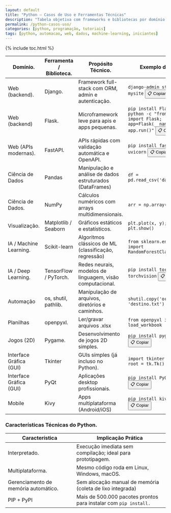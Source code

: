 ```yaml
---
layout: default
title: "Python – Casos de Uso e Ferramentas Técnicas"
description: "Tabela objetiva com frameworks e bibliotecas por domínio: web, dados, IA, automação, jogos, GUI e mobile — sem fluff, só referência técnica."
permalink: /python-casos-uso/
categories: [python, programação, tutoriais]
tags: [python, automacao, web, dados, machine-learning, iniciantes]
---
```




{% include toc.html %}







<section class="post-content">
  <table class="evergreen-table">
  <thead>
    <tr>
      <th>Domínio.</th>
      <th>Ferramenta / Biblioteca.</th>
      <th>Propósito Técnico.</th>
      <th>Exemplo de Uso.</th>
    </tr>
  </thead>
  <tbody>
    <tr>
      <td data-label="Domínio">Web (backend).</td>
      <td data-label="Ferramenta / Biblioteca">Django.</td>
      <td data-label="Propósito Técnico">Framework full-stack com ORM, admin e autenticação.</td>
      <td data-label="Exemplo de Uso">
        <code>django-admin startproject mysite</code>
        <button class="copy-btn" data-command="django-admin startproject mysite">📋 Copiar</button>
      </td>
    </tr>
    <tr>
      <td data-label="Domínio">Web (backend)</td>
      <td data-label="Ferramenta / Biblioteca">Flask.</td>
      <td data-label="Propósito Técnico">Microframework leve para apis e apps pequenas.</td>
      <td data-label="Exemplo de Uso">
        <code>pip install Flask && python -c "from flask import Flask; app=Flask(__name__); app.run()"</code>
        <button class="copy-btn" data-command="pip install Flask && python -c &quot;from flask import Flask; app=Flask(__name__); app.run()&quot;">📋 Copiar</button>
      </td>
    </tr>
    <tr>
      <td data-label="Domínio">Web (APIs modernas).</td>
      <td data-label="Ferramenta / Biblioteca">FastAPI.</td>
      <td data-label="Propósito Técnico">APIs rápidas com validação automática e OpenAPI.</td>
      <td data-label="Exemplo de Uso">
        <code>pip install fastapi uvicorn</code>
        <button class="copy-btn" data-command="pip install fastapi uvicorn">📋 Copiar</button>
      </td>
    </tr>
    <tr>
      <td data-label="Domínio">Ciência de Dados</td>
      <td data-label="Ferramenta / Biblioteca">Pandas</td>
      <td data-label="Propósito Técnico">Manipulação e análise de dados estruturados (DataFrames)</td>
      <td data-label="Exemplo de Uso">
        <code>df = pd.read_csv('dados.csv')</code>
      </td>
    </tr>
    <tr>
      <td data-label="Domínio">Ciência de Dados.</td>
      <td data-label="Ferramenta / Biblioteca">NumPy</td>
      <td data-label="Propósito Técnico">Cálculos numéricos com arrays multidimensionais.</td>
      <td data-label="Exemplo de Uso">
        <code>arr = np.array([1, 2, 3])</code>
      </td>
    </tr>
    <tr>
      <td data-label="Domínio">Visualização.</td>
      <td data-label="Ferramenta / Biblioteca">Matplotlib / Seaborn</td>
      <td data-label="Propósito Técnico">Gráficos estáticos e estatísticos.</td>
      <td data-label="Exemplo de Uso">
        <code>plt.plot(x, y); plt.show()</code>
      </td>
    </tr>
    <tr>
      <td data-label="Domínio">IA / Machine Learning.</td>
      <td data-label="Ferramenta / Biblioteca">Scikit-learn</td>
      <td data-label="Propósito Técnico">Algoritmos clássicos de ML (classificação, regressão)</td>
      <td data-label="Exemplo de Uso">
        <code>from sklearn.ensemble import RandomForestClassifier</code>
      </td>
    </tr>
    <tr>
      <td data-label="Domínio">IA / Deep Learning.</td>
      <td data-label="Ferramenta / Biblioteca">TensorFlow / PyTorch.</td>
      <td data-label="Propósito Técnico">Redes neurais, modelos de linguagem, visão computacional.</td>
      <td data-label="Exemplo de Uso">
        <code>pip install torch torchvision</code>
        <button class="copy-btn" data-command="pip install torch torchvision">📋 Copiar</button>
      </td>
    </tr>
    <tr>
      <td data-label="Domínio">Automação</td>
      <td data-label="Ferramenta / Biblioteca">os, shutil, pathlib.</td>
      <td data-label="Propósito Técnico">Manipulação de arquivos, diretórios e caminhos.</td>
      <td data-label="Exemplo de Uso">
        <code>shutil.copy('origem.txt', 'destino.txt')</code>
      </td>
    </tr>
    <tr>
      <td data-label="Domínio">Planilhas</td>
      <td data-label="Ferramenta / Biblioteca">openpyxl.</td>
      <td data-label="Propósito Técnico">Ler/gravar arquivos .xlsx</td>
      <td data-label="Exemplo de Uso">
        <code>from openpyxl import load_workbook</code>
      </td>
    </tr>
    <tr>
      <td data-label="Domínio">Jogos (2D)</td>
      <td data-label="Ferramenta / Biblioteca">Pygame.</td>
      <td data-label="Propósito Técnico">Desenvolvimento de jogos 2D simples.</td>
      <td data-label="Exemplo de Uso">
        <code>pip install pygame</code>
        <button class="copy-btn" data-command="pip install pygame">📋 Copiar</button>
      </td>
    </tr>
    <tr>
      <td data-label="Domínio">Interface Gráfica (GUI)</td>
      <td data-label="Ferramenta / Biblioteca">Tkinter</td>
      <td data-label="Propósito Técnico">GUIs simples (já incluso no Python).</td>
      <td data-label="Exemplo de Uso">
        <code>import tkinter as tk; root = tk.Tk()</code>
      </td>
    </tr>
    <tr>
      <td data-label="Domínio">Interface Gráfica (GUI)</td>
      <td data-label="Ferramenta / Biblioteca">PyQt</td>
      <td data-label="Propósito Técnico">Aplicações desktop profissionais.</td>
      <td data-label="Exemplo de Uso">
        <code>pip install PyQt5</code>
        <button class="copy-btn" data-command="pip install PyQt5">📋 Copiar</button>
      </td>
    </tr>
    <tr>
      <td data-label="Domínio">Mobile</td>
      <td data-label="Ferramenta / Biblioteca">Kivy</td>
      <td data-label="Propósito Técnico">Apps multiplataforma (Android/iOS)</td>
      <td data-label="Exemplo de Uso">
        <code>pip install kivy</code>
        <button class="copy-btn" data-command="pip install kivy">📋 Copiar</button>
      </td>
    </tr>
  </tbody>
</table>

<h3 id="caracteristicas">Características Técnicas do Python.</h3>
<table class="evergreen-table">
  <thead>
    <tr>
      <th>Característica</th>
      <th>Implicação Prática</th>
    </tr>
  </thead>
  <tbody>
    <tr>
      <td data-label="Característica">Interpretado.</td>
      <td data-label="Implicação Prática">Execução imediata sem compilação; ideal para prototipagem.</td>
    </tr>
    <tr>
      <td data-label="Característica">Multiplataforma.</td>
      <td data-label="Implicação Prática">Mesmo código roda em Linux, Windows, macOS.</td>
    </tr>
    <tr>
      <td data-label="Característica">Gerenciamento de memória automático.</td>
      <td data-label="Implicação Prática">Sem alocação manual de memória (coleta de lixo integrada)</td>
    </tr>
    <tr>
      <td data-label="Característica">PIP + PyPI</td>
      <td data-label="Implicação Prática">Mais de 500.000 pacotes prontos para instalar com <code>pip install.</code></td>
    </tr>
  </tbody>
</table>
</section>



